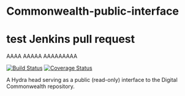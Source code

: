# Commonwealth-public-interface

# test Jenkins pull request
AAAA
AAAAA
AAAAAAAAA

[![Build Status](https://travis-ci.com/boston-library/Commonwealth-public-interface.svg?branch=master)](https://travis-ci.com/boston-library/Commonwealth-public-interface) [![Coverage Status](https://coveralls.io/repos/github/boston-library/Commonwealth-public-interface/badge.svg?branch=master)](https://coveralls.io/github/boston-library/Commonwealth-public-interface?branch=master)

A Hydra head serving as a public (read-only) interface to the Digital Commonwealth repository.
